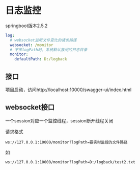 # 日志监控

springboot版本2.5.2

```yaml
log:
  # websocket监听文件变化的请求路径
  websocket: /monitor
  # 不传logPath时，系统默认放问的日志目录
  monitor:
    defaultPath: D:/logback
```

## 接口

项目启动，访问http://localhost:10000/swagger-ui/index.html

## websocket接口

一个session对应一个监控线程，session断开线程关闭

请求格式

```
ws://127.0.0.1:10000/monitor?logPath=要实时监控的文件路径
```

如

```
ws://127.0.0.1:10000/monitor?logPath=D:/logback/test2.txt
```



